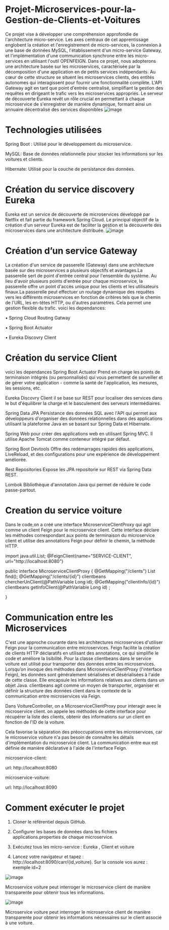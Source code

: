 ﻿# Projet-Microservices-pour-la-Gestion-de-Clients-et-Voitures
Ce projet vise à développer une compréhension approfondie de l'architecture micro-service. Les axes centraux de cet apprentissage englobent la création et l'enregistrement de micro-services, la connexion à une base de données MySQL, l'établissement d'un micro-service Gateway, et l'implémentation d'une communication synchrone entre les micro-services en utilisant l'outil OPENFEIGN.
Dans ce projet, nous adopterons une architecture basée sur les microservices, caractérisée par la décomposition d'une application en de petits services indépendants. Au cœur de cette structure se situent les microservices clients, des entités autonomes qui interagissent pour fournir une fonctionnalité complète. L'API Gateway agit en tant que point d'entrée centralisé, simplifiant la gestion des requêtes en dirigeant le trafic vers les microservices appropriés. Le serveur de découverte Eureka revêt un rôle crucial en permettant à chaque microservice de s'enregistrer de manière dynamique, formant ainsi un annuaire décentralisé des services disponibles
<img  alt="image" src="https://github.com/salmaarb/Projet-Microservices-pour-la-Gestion-de-Clients-et-Voitures/assets/119877992/06d2e97a-b5cb-4d6f-ae43-f1ba6f7381c8">
# Technologies utilisées
Spring Boot : Utilisé pour le développement du microservice.

 MySQL: Base de données relationnelle pour stocker les informations sur les voitures et clients.
 
Hibernate: Utilisé pour la couche de persistance des données.
# Création du service discovery Eureka
Eureka est un service de découverte de microservices développé par Netflix et fait partie du framework Spring Cloud. Le principal objectif de la création d'un serveur Eureka est de faciliter la gestion et la découverte des microservices dans une architecture distribuée.
![image](https://github.com/salmaarb/Projet-Microservices-pour-la-Gestion-de-Clients-et-Voitures/assets/119877992/d298b035-6d3a-4211-aa7b-86a6f28dd6e0)
# Création d’un service Gateway
La création d'un service de passerelle (Gateway) dans une architecture basée sur des microservices a plusieurs objectifs et avantages.La passerelle sert de point d'entrée central pour l'ensemble du système. Au lieu d'avoir plusieurs points d'entrée pour chaque microservice, la passerelle offre un point d'accès unique pour les clients et les utilisateurs finaux.La passerelle peut effectuer un routage dynamique des requêtes vers les différents microservices en fonction de critères tels que le chemin de l'URL, les en-têtes HTTP, ou d'autres paramètres. Cela permet une gestion flexible du trafic.
voici les dependances:

•	Spring Cloud Routing Gatway

•	Spring Boot Actuator

•	Eureka Discovry Client

# Création du service Client
voici les dependances 
Spring Boot Actuator Prend en charge les points de terminaison intégrés (ou personnalisés) qui vous permettent de surveiller et de gérer votre application - comme la santé de l'application, les mesures, les sessions, etc.

Eureka Discovry Client il se base sur REST pour localiser des services dans le but d'équilibrer la charge et le basculement des serveurs intermédiaires.

Spring Data JPA Persistance des données SQL avec l'API qui permet aux développeurs d'organiser des données relationnelles dans des applications utilisant la plateforme Java en se basant sur Spring Data et Hibernate.

Spring Web pour créer des applications web en utilisant Spring MVC. Il utilise Apache Tomcat comme conteneur intégré par défaut.

Spring Boot Devtools Offre des redémarrages rapides des applications, LiveReload, et des configurations pour une expérience de développement améliorée.

Rest Repositories Expose les JPA repositorie sur REST via Spring Data REST.

Lombok Bibliothèque d'annotation Java qui permet de réduire le code passe-partout.

# Creation du service voiture

Dans le code,on a créé une interface MicroserviceClientProxy qui agit comme un client Feign pour le microservice client. Cette interface déclare les méthodes correspondant aux points de terminaison du microservice client et utilise des annotations Feign pour définir le chemin, la méthode HTTP.

import java.util.List;
@FeignClient(name="SERVICE-CLIENT", url="http://localhost:8080")

public interface MicroserviceClientProxy {
    @GetMapping("/clients")
    List<clientbeans> find();
    @GetMapping("/clients/{id}")
    clientbeans chercherUnClient(@PathVariable Long id);
    @GetMapping("clientInfo/{id}")
    clientbeans getInfoClient(@PathVariable Long id) ;

}
# Communication entre les Microservices
C'est une approche courante dans les architectures microservices d'utiliser Feign pour la communication entre microservices. Feign facilite la création de clients HTTP déclaratifs en utilisant des annotations, ce qui simplifie le code et améliore la lisibilité.
Pour la classe clientbeans dans le service voiture est utilisé pour transporter des données entre les microservices. Lorsqu’on invoque des méthodes dans MicroserviceClientProxy (l'interface Feign), les données sont généralement sérialisées et désérialisées à l'aide de cette classe. Elle encapsule les informations relatives aux clients dans un objet Java. clientbeans agit comme un moyen de transporter, organiser et définir la structure des données client dans le contexte de la communication entre microservices via Feign.

Dans VoitureController, on a MicroserviceClientProxy pour interagir avec le microservice client. on appele les méthodes de cette interface pour récupérer la liste des clients, obtenir des informations sur un client en fonction de l'ID de la voiture.

Cela favorise la séparation des préoccupations entre les microservices, car le microservice voiture n'a pas besoin de connaître les détails d'implémentation du microservice client. La communication entre eux est définie de manière déclarative à l'aide de l'interface Feign.

microservice-client:

  url: http://localhost:8080 
  
microservice-voiture:

  url: http://localhost:8090  
  
# Comment exécuter le projet
   1. Cloner le référentiel depuis GitHub.
      
   2.  Configurer les bases de données dans les fichiers applications.properties de chaque microservice.

   3.  Exécutez tous les micro-service : Eureka , Client et voiture
    
   4. Lancez votre navigateur et tapez : http://localhost:8090/carr/{id_voiture}. Sur la console vos aurez : exemple id=2

![image](https://github.com/salmaarb/Projet-Microservices-pour-la-Gestion-de-Clients-et-Voitures/assets/119877992/1a9b7c27-778c-4954-9af8-59345a6c7ad2)

Microservice voiture peut interroger le microservice client de manière transparente pour obtenir tous les informations.

![image](https://github.com/salmaarb/Projet-Microservices-pour-la-Gestion-de-Clients-et-Voitures/assets/119877992/51e20ae2-2648-4951-a0e2-c08c8ceed99f)

Microservice voiture peut interroger le microservice client de manière transparente pour obtenir les informations nécessaires sur le client associé à une voiture.
 


